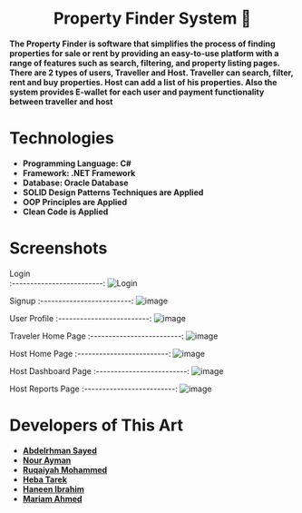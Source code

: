 <h1 align="center">Property Finder System 🔑</h1>

**The Property Finder is software that simplifies the process of finding properties for sale or rent by providing an easy-to-use platform with a range of features such as search, filtering, and property listing pages. There are 2 types of users, Traveller and Host. Traveller can search, filter, rent and buy properties. Host can add a list of his properties. Also the system provides E-wallet for each user and payment functionality between traveller and host**

# Technologies
- **Programming Language: C#**
- **Framework: .NET Framework**
- **Database: Oracle Database**
- **SOLID Design Patterns Techniques are Applied**
- **OOP Principles are Applied**
- **Clean Code is Applied** 

# Screenshots

Login                
:-------------------------:
![Login](https://user-images.githubusercontent.com/99830416/235387279-f923b917-2c3f-49ac-bbe1-b401a87cc5e8.png)

Signup
:-------------------------:
![image](https://user-images.githubusercontent.com/99830416/235387447-4da98dc9-4762-4ad7-aa80-dc133ae9f69b.png)

User Profile
:-------------------------:
![image](https://user-images.githubusercontent.com/99830416/235387632-44bf972d-da63-46e0-b4d4-95555db7c647.png)

Traveler Home Page
:-------------------------:
![image](https://user-images.githubusercontent.com/99830416/235388098-9f35ccec-9635-484e-8eb4-5b8e670d0254.png)

Host Home Page
:-------------------------:
![image](https://user-images.githubusercontent.com/99830416/235387739-6f369a23-d79b-46b7-88e0-2d1eb4277af2.png)

Host Dashboard Page
:-------------------------:
![image](https://user-images.githubusercontent.com/99830416/235388022-b76a66d7-5821-4aca-aebd-43c8e2a87dc4.png)

Host Reports Page
:-------------------------:
![image](https://user-images.githubusercontent.com/99830416/235388343-8312d5eb-ed21-44ac-8f6d-b365caf28951.png)


# Developers of This Art
- [**Abdelrhman Sayed**](https://github.com/Abdelrhman-Sayed70)
- [**Nour Ayman**](https://github.com/NourAyman10)
- [**Ruqaiyah Mohammed**](https://github.com/25Ruq)
- [**Heba Tarek**](https://github.com/hebatarekkamal) 
- [**Haneen Ibrahim**](https://github.com/HaneenIbrahim2)
- [**Mariam Ahmed**](https://github.com/MariamAhmeddd)
